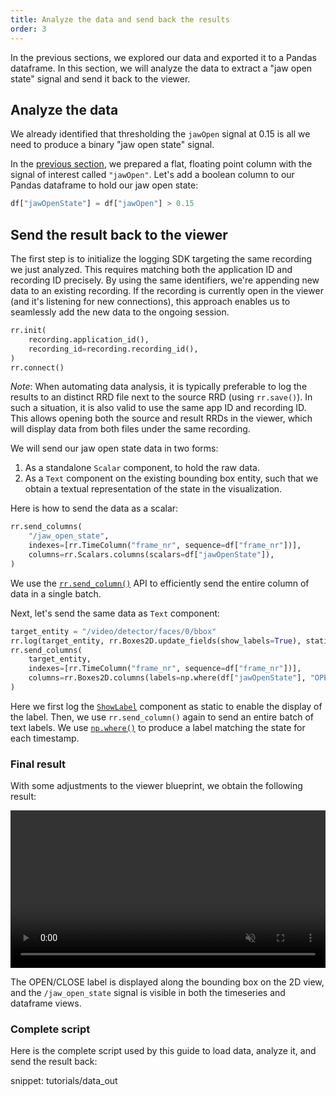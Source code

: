 ```yaml
---
title: Analyze the data and send back the results
order: 3
---
```




In the previous sections, we explored our data and exported it to a Pandas dataframe. In this section, we will analyze the data to extract a "jaw open state" signal and send it back to the viewer.



## Analyze the data

We already identified that thresholding the `jawOpen` signal at 0.15 is all we need to produce a binary "jaw open state" signal.

In the [previous section](export-dataframe.md#inspect-the-dataframe), we prepared a flat, floating point column with the signal of interest called `"jawOpen"`. Let's add a boolean column to our Pandas dataframe to hold our jaw open state:

```python
df["jawOpenState"] = df["jawOpen"] > 0.15
```


## Send the result back to the viewer

The first step is to initialize the logging SDK targeting the same recording we just analyzed.
This requires matching both the application ID and recording ID precisely.
By using the same identifiers, we're appending new data to an existing recording.
If the recording is currently open in the viewer (and it's listening for new connections), this approach enables us to seamlessly add the new data to the ongoing session.

```python
rr.init(
    recording.application_id(),
    recording_id=recording.recording_id(),
)
rr.connect()
```

_Note_: When automating data analysis, it is typically preferable to log the results to an distinct RRD file next to the source RRD (using `rr.save()`). In such a situation, it is also valid to use the same app ID and recording ID. This allows opening both the source and result RRDs in the viewer, which will display data from both files under the same recording.

We will send our jaw open state data in two forms:
1. As a standalone `Scalar` component, to hold the raw data.
2. As a `Text` component on the existing bounding box entity, such that we obtain a textual representation of the state in the visualization.

Here is how to send the data as a scalar:

```python
rr.send_columns(
    "/jaw_open_state",
    indexes=[rr.TimeColumn("frame_nr", sequence=df["frame_nr"])],
    columns=rr.Scalars.columns(scalars=df["jawOpenState"]),
)
```

We use the [`rr.send_column()`](../../howto/send_columns.md) API to efficiently send the entire column of data in a single batch.

Next, let's send the same data as `Text` component:

```python
target_entity = "/video/detector/faces/0/bbox"
rr.log(target_entity, rr.Boxes2D.update_fields(show_labels=True), static=True)
rr.send_columns(
    target_entity,
    indexes=[rr.TimeColumn("frame_nr", sequence=df["frame_nr"])],
    columns=rr.Boxes2D.columns(labels=np.where(df["jawOpenState"], "OPEN", "CLOSE")),
)
```

Here we first log the [`ShowLabel`](../../reference/types/components/show_labels.md) component as static to enable the display of the label. Then, we use `rr.send_column()` again to send an entire batch of text labels. We use [`np.where()`](https://numpy.org/doc/stable/reference/generated/numpy.where.html) to produce a label matching the state for each timestamp.

### Final result

With some adjustments to the viewer blueprint, we obtain the following result:

<video width="100%" autoplay loop muted controls>
    <source src="https://static.rerun.io/getting-started-data-out/data-out-final-vp8.webm" type="video/webm" />
</video>

The OPEN/CLOSE label is displayed along the bounding box on the 2D view, and the `/jaw_open_state` signal is visible in both the timeseries and dataframe views.


### Complete script

Here is the complete script used by this guide to load data, analyze it, and send the result back:

snippet: tutorials/data_out
